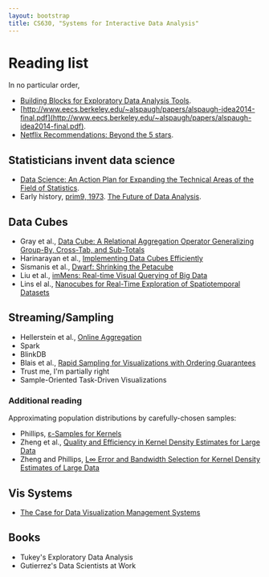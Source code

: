 ```yaml
---
layout: bootstrap
title: CS630, "Systems for Interactive Data Analysis"
---
```


# Reading list

In no particular order,

* [Building Blocks for Exploratory Data Analysis Tools](http://www.eecs.berkeley.edu/~alspaugh/papers/lsa_idea_2013.pdf).
* [http://www.eecs.berkeley.edu/~alspaugh/papers/alspaugh-idea2014-final.pdf](http://www.eecs.berkeley.edu/~alspaugh/papers/alspaugh-idea2014-final.pdf).
* [Netflix Recommendations: Beyond the 5 stars](http://techblog.netflix.com/2012/04/netflix-recommendations-beyond-5-stars.html).


## Statisticians invent data science

* [Data Science: An Action Plan for Expanding the
Technical Areas of the Field of Statistics](http://www.stat.purdue.edu/~wsc/papers/datascience.pdf).
* Early history,
[prim9, 1973](http://stat-graphics.org/movies/prim9.html). [The Future of Data Analysis](http://web.stanford.edu/~gavish/documents/Tukey_the_future_of_data_analysis.pdf).

## Data Cubes

* Gray et al., [Data Cube: A Relational Aggregation Operator Generalizing Group-By, Cross-Tab, and Sub-Totals](http://cs.stanford.edu/people/chrismre/cs345/rl/olap.pdf)
* Harinarayan et al., [Implementing Data Cubes Efficiently](http://web.eecs.umich.edu/~jag/eecs584/papers/implementing_data_cube.pdf)
* Sismanis et al., [Dwarf: Shrinking the Petacube](http://www.cs.umd.edu/~nick/projects/Dwarf.pdf)
* Liu et al., [imMens: Real-time Visual Querying of Big Data](http://vis.stanford.edu/files/2013-imMens-EuroVis.pdf)
* Lins el al., [Nanocubes for Real-Time Exploration of Spatiotemporal Datasets](http://nanocubes.net/assets/pdf/nanocubes_paper.pdf)

## Streaming/Sampling

* Hellerstein et al., [Online Aggregation](http://www-cs-students.stanford.edu/~adityagp/courses/cs598/papers/online-aggregation.pdf)
* Spark
* BlinkDB
* Blais et al., [Rapid Sampling for Visualizations with Ordering Guarantees](http://web.engr.illinois.edu/~adityagp/intel-sample-tr.pdf)
* Trust me, I'm partially right
* Sample-Oriented Task-Driven Visualizations

### Additional reading

Approximating population distributions by carefully-chosen samples:

* Phillips, [ε-Samples for Kernels](https://www.cs.utah.edu/~jeffp/papers/kernel-sample.pdf)
* Zheng et al., [Quality and Efficiency in Kernel Density Estimates for Large Data](https://www.cs.utah.edu/~jeffp/papers/kde-big.pdf)
* Zheng and Phillips, [L∞ Error and Bandwidth Selection for Kernel Density Estimates of Large Data](https://www.cs.utah.edu/~jeffp/papers/Kinf-KDD2015.pdf)

## Vis Systems

* [The Case for Data Visualization Management Systems](http://db.csail.mit.edu/pubs/p903-wu.pdf)

## Books

* Tukey's Exploratory Data Analysis
* Gutierrez's Data Scientists at Work




